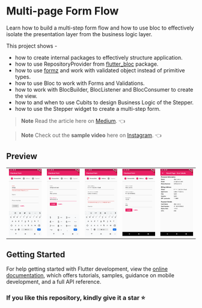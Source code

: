 # Multi-page Form Flow

Learn how to build a multi-step form flow and how to use bloc to effectively isolate the presentation layer from the business logic layer.

This project shows - 
- how to create internal packages to effectively structure application.
- how to use RepositoryProvider from [flutter_bloc](https://pub.dev/packages/flutter_bloc) package.
- how to use [formz](https://pub.dev/packages/formz) and work with validated object instead of primitive types.
- how to use Bloc to work with Forms and Validations.
- how to work with BlocBuilder, BlocListener and BlocConsumer to create the view.
- how to and when to use Cubits to design Business Logic of the Stepper. 
- how to use the Stepper widget to create a multi-step form.

> **Note** 
> Read the article here on [Medium](https://medium.com/@thecodexhubofficial/multi-step-form-with-flutter-bloc-and-stepper-widget-8d65b611cce1). 👈

> **Note** 
> Check out the **sample video** here on [Instagram](https://www.instagram.com/p/CeyFVmmPYPR/?utm_source=ig_web_copy_link). 👈

## Preview

<div style="text-align: center"><table><tr>
<td style="text-align: center">
<img src="screenshots/ss_1.png" width="200" />
</td>
<td style="text-align: center">
<img src="screenshots/ss_2.png" width="200"/>
</td>
<td style="text-align: center">
<img src="screenshots/ss_3.png" width="200" />
</td>
<td style="text-align: center">
<img src="screenshots/ss_4.png" width="200"/>
</td>
<td style="text-align: center">
<img src="screenshots/ss_5.png" width="200"/>
</td>
</tr></table>
</div>

## Getting Started

For help getting started with Flutter development, view the
[online documentation](https://docs.flutter.dev/), which offers tutorials,
samples, guidance on mobile development, and a full API reference.

### If you like this repository, kindly give it a star ⭐
